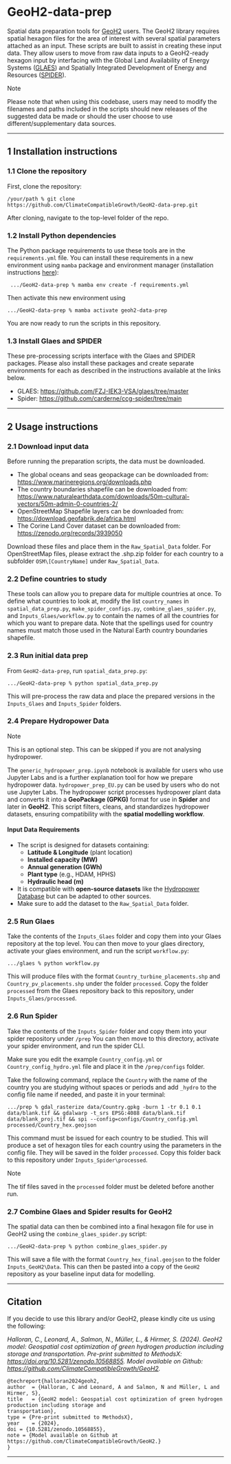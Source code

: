 # GeoH2-data-prep
Spatial data preparation tools for [GeoH2](https://github.com/ClimateCompatibleGrowth/GeoH2) users. 
The GeoH2 library requires spatial hexagon files for the area of interest with several spatial parameters attached as an input. 
These scripts are built to assist in creating these input data. 
They allow users to move from raw data inputs to a GeoH2-ready hexagon input by interfacing with the Global Land Availability of Energy Systems ([GLAES](https://github.com/FZJ-IEK3-VSA/glaes/tree/master/)) and Spatially Integrated Development of Energy and Resources ([SPIDER](https://github.com/carderne/ccg-spider/tree/main)).

> [!NOTE]
> Please note that when using this codebase, users may need to modify the filenames and paths included in the scripts should new releases of the suggested data be made or should the user choose to use different/supplementary data sources.
___
## 1 Installation instructions

### 1.1 Clone the repository
First, clone the repository:

`/your/path % git clone https://github.com/ClimateCompatibleGrowth/GeoH2-data-prep.git`

After cloning, navigate to the top-level folder of the repo.

### 1.2 Install Python dependencies
The Python package requirements to use these tools are in the `requirements.yml` file. 
You can install these requirements in a new environment using `mamba` package and environment manager (installation instructions [here](https://mamba.readthedocs.io/en/latest/installation/mamba-installation.html)): 

` .../GeoH2-data-prep % mamba env create -f requirements.yml`

Then activate this new environment using

`.../GeoH2-data-prep % mamba activate geoh2-data-prep`

You are now ready to run the scripts in this repository.

### 1.3 Install Glaes and SPIDER

These pre-processing scripts interface with the Glaes and SPIDER packages.
Please also install these packages and create separate environments for each as described in the instructions available at the links below. 
- GLAES: https://github.com/FZJ-IEK3-VSA/glaes/tree/master
- Spider: https://github.com/carderne/ccg-spider/tree/main
___
## 2 Usage instructions

### 2.1 Download input data

Before running the preparation scripts, the data must be downloaded. 

- The global oceans and seas geopackage can be downloaded from: https://www.marineregions.org/downloads.php
- The country boundaries shapefile can be downloaded from: https://www.naturalearthdata.com/downloads/50m-cultural-vectors/50m-admin-0-countries-2/
- OpenStreetMap Shapefile layers can be downloaded from: https://download.geofabrik.de/africa.html
- The Corine Land Cover dataset can be downloaded from: https://zenodo.org/records/3939050

Download these files and place them in the `Raw_Spatial_Data` folder.
For OpenStreetMap files, please extract the .shp.zip folder for each country to a subfolder `OSM\[CountryName]` under `Raw_Spatial_Data`.

### 2.2 Define countries to study

These tools can allow you to prepare data for multiple countries at once. 
To define what countries to look at, modify the list `country_names` in `spatial_data_prep.py`, `make_spider_configs.py`, `combine_glaes_spider.py`, and `Inputs_Glaes/workflow.py` to contain the names of all the countries for which you want to prepare data.
Note that the spellings used for country names must match those used in the Natural Earth country boundaries shapefile. 

### 2.3 Run initial data prep

From `GeoH2-data-prep`, run `spatial_data_prep.py`:

`.../GeoH2-data-prep % python spatial_data_prep.py`

This will pre-process the raw data and place the prepared versions in the `Inputs_Glaes` and `Inputs_Spider` folders.

### 2.4 Prepare Hydropower Data

> [!NOTE]
> This is an optional step. This can be skipped if you are not analysing hydropower.

The `generic_hydropower_prep.ipynb` notebook is available for users who use Jupyter Labs and is a further explanation tool for how we prepare hydropower data. `hydropower_prep_EU.py` can be used by users who do not use Jupyter Labs. The hydropower script processes hydropower plant data and converts it into a **GeoPackage (GPKG)** format for use in **Spider** and later in **GeoH2**. This script filters, cleans, and standardizes hydropower datasets, ensuring compatibility with the **spatial modelling workflow**.

#### **Input Data Requirements**
- The script is designed for datasets containing:
  - **Latitude & Longitude** (plant location)
  - **Installed capacity (MW)**
  - **Annual generation (GWh)**
  - **Plant type** (e.g., HDAM, HPHS)
  - **Hydraulic head (m)**
- It is compatible with **open-source datasets** like the [Hydropower Database](https://github.com/energy-modelling-toolkit/hydro-power-database) but can be adapted to other sources.
- Make sure to add the dataset to the `Raw_Spatial_Data` folder.

### 2.5 Run Glaes

Take the contents of the `Inputs_Glaes` folder and copy them into your Glaes repository at the top level.
You can then move to your glaes directory, activate your glaes environment, and run the script `workflow.py`:

`.../glaes % python workflow.py`

This will produce files with the format `Country_turbine_placements.shp` and `Country_pv_placements.shp` under the folder `processed`.
Copy the folder `processed` from the Glaes repository back to this repository, under `Inputs_Glaes/processed`.

### 2.6 Run Spider

Take the contents of the `Inputs_Spider` folder and copy them into your spider repository under `/prep`
You can then move to this directory, activate your spider environment, and run the spider CLI. 

Make sure you edit the example `Country_config.yml` or `Country_config_hydro.yml` file and place it in the `/prep/configs` folder.

Take the following command, replace the `Country` with the name of the country you are studying without spaces or periods and add `_hydro` to the config file name if needed, and paste it in your terminal:

`.../prep % gdal_rasterize data/Country.gpkg -burn 1 -tr 0.1 0.1 data/blank.tif && gdalwarp -t_srs EPSG:4088 data/blank.tif data/blank_proj.tif && spi --config=configs/Country_config.yml processed/Country_hex.geojson`

This command must be issued for each country to be studied.
This will produce a set of hexagon tiles for each country using the parameters in the config file.
They will be saved in the folder `processed`.
Copy this folder back to this repository under `Inputs_Spider\processed`.

>[!NOTE]
> The tif files saved in the `processed` folder must be deleted before another run.

### 2.7 Combine Glaes and Spider results for GeoH2

The spatial data can then be combined into a final hexagon file for use in GeoH2 using the `combine_glaes_spider.py` script:

`.../GeoH2-data-prep % python combine_glaes_spider.py`

This will save a file with the format `Country_hex_final.geojson` to the folder `Inputs_GeoH2\Data`.
This can then be pasted into a copy of the `GeoH2` repository as your baseline input data for modelling. 
___

## Citation

If you decide to use this library and/or GeoH2, please kindly cite us using the following: 

*Halloran, C., Leonard, A., Salmon, N., Müller, L., & Hirmer, S. (2024). 
GeoH2 model: Geospatial cost optimization of green hydrogen production including storage and transportation. 
Pre-print submitted to MethodsX: https://doi.org/10.5281/zenodo.10568855. 
Model available on Github: https://github.com/ClimateCompatibleGrowth/GeoH2.*

```commandline
@techreport{halloran2024geoh2,
author  = {Halloran, C and Leonard, A and Salmon, N and Müller, L and Hirmer, S},
title   = {GeoH2 model: Geospatial cost optimization of green hydrogen production including storage and
transportation},
type = {Pre-print submitted to MethodsX},
year    = {2024},
doi = {10.5281/zenodo.10568855},
note = {Model available on Github at https://github.com/ClimateCompatibleGrowth/GeoH2.}
}
```
___

